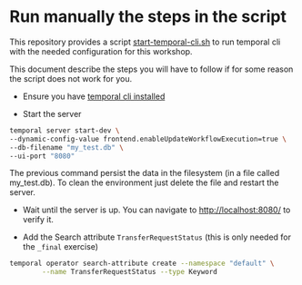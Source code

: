 # Run manually the steps in the script 

This repository provides a script [start-temporal-cli.sh](start-temporal-cli.sh) to run temporal cli with the needed 
configuration for this workshop. 

This document describe the steps you will have to follow if for some reason the script does not work for you.


- Ensure you have [temporal cli installed](https://docs.temporal.io/cli#install)

- Start the server

```bash
temporal server start-dev \
--dynamic-config-value frontend.enableUpdateWorkflowExecution=true \
--db-filename "my_test.db" \
--ui-port "8080"

```

The previous command persist the data in the filesystem (in a file called my_test.db). To clean 
the environment just delete the file and restart the server.


- Wait until the server is up. You can navigate to [http://localhost:8080/](http://localhost:8080/) to verify it.

- Add the Search attribute `TransferRequestStatus` (this is only needed for the `_final` exercise)

```bash
temporal operator search-attribute create --namespace "default" \
        --name TransferRequestStatus --type Keyword
```


